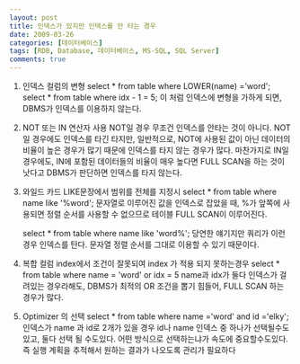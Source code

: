 ```yaml
---
layout: post
title: 인덱스가 있지만 인덱스를 안 타는 경우
date: 2009-03-26
categories: [데이터베이스]
tags: [RDB, Database, 데이터베이스, MS-SQL, SQL Server]
comments: true
---
```


1. 인덱스  컬럼의 변형
    select * from table  where LOWER(name)  ='word';
    select * from table  where idx - 1 = 5;
    이 처럼 인덱스에 변형을 가하게 되면, DBMS가 인덱스를 이용하지 않는다.
2. NOT 또는 IN 연산자 사용
    NOT일 경우 무조건 인덱스를 안타는 것이 아니다.
    NOT일 경우에도 인덱스를 타긴 타지만, 일반적으로, NOT에 사용된 값이 아닌 데이터의 비율이 높은 경우가 많기 때문에 인덱스를 타지 않는 경우가 많다.
    마찬가지로 IN일 경우에도, IN에 포함된 데이터들의 비율이 매우 높다면 FULL SCAN을 하는 것이 낫다고 DBMS가 판단하면 인덱스를 타지 않는다.
3. 와일드 카드 LIKE문장에서 범위를 전체를 지정시
    select * from table  where name like '%word'; 
    문자열로 이루어진 값을 인덱스로 잡았을 때, %가 앞쪽에 사용되면 정렬 순서를 사용할 수 없으므로 테이블 FULL SCAN이 이루어진다.

    select * from table  where name like 'word%'; 
    당연한 얘기지만 쿼리가 이런 경우 인덱스를 탄다. 문자열 정렬 순서를 그대로 이용할 수 있기 때문이다.
4. 복합 컬럼 index에서 조건이 잘못되여 index 가 적용 되지 못하는경우
    select * from table where name = 'word' or idx = 5
    name과 idx가 둘다 인덱스가 걸려있는 경우라해도, DBMS가 최적의 OR 조건을 뽑기 힘들어, FULL SCAN 하는 경우가 많다.
5. Optimizer 의 선택
    select * from table  where name ='word' and  id ='elky'; 
    인덱스가 name 과   id로 2개가 있을 경우 id나 name 인덱스 중 하나가 선택될수도 있고, 둘다 선택 될 수도있다.
    어떤 방식으로 선택하는냐가 속도에 중요할수도있다. 즉 실행 계획을 추적해서 원하는 결과가 나오도록 관리가 필요하다
